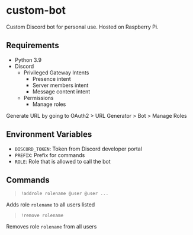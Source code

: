 # custom-bot

Custom Discord bot for personal use. Hosted on Raspberry Pi.

## Requirements
- Python 3.9
- Discord
  - Privileged Gateway Intents
    - Presence intent
    - Server members intent
    - Message content intent
  - Permissions
    - Manage roles
    
Generate URL by going to OAuth2 > URL Generator > Bot > Manage Roles

## Environment Variables
- `DISCORD_TOKEN`: Token from Discord developer portal
- `PREFIX`: Prefix for commands
- `ROLE`: Role that is allowed to call the bot 

## Commands
> `!addrole rolename @user @user ...`

Adds role `rolename` to all users listed

> `!remove rolename`

Removes role `rolename` from all users

